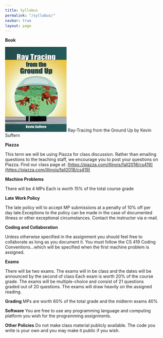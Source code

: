 ```yaml
---
title: Syllabus
permalink: "/syllabus/"
navbar: true
layout: page
---
```


**Book**
 
![Ray Tracing from the Ground Up Book](/assets/img/book.png) 
Ray-Tracing from the Ground Up by Kevin Suffern 

**Piazza**
 
This term we will be using Piazza for class discussion. Rather than emailing questions to the teaching staff, we encourage you to post your questions on Piazza. 
Find our class page at:  [https://piazza.com/illinois/fall2018/cs419](https://piazza.com/illinois/fall2018/cs419)

**Machine Problems** 

There will be 4 MPs
Each is worth 15% of the total course grade

**Late Work Policy**

The late policy will to accept MP submissions at a penalty of 10% off per day late.Exceptions to the policy can be made in the case of documented illness or other exceptional circumstances. Contact the instructor via e-mail.

**Coding and Collaboration** 

Unless otherwise specified in the assignment you should feel free to collaborate as long as you document it.
You must follow the CS 419 Coding Conventions...which will be specified when the first machine problem is assigned.

​**Exams** 

There will be two exams.
The exams will in be class and the dates will be announced by the second of class
Each exam is worth 20% of the course grade.
The exams will be multiple-choice and consist of 21 questions graded out of 20 questions.
The exams will draw heavily on the assigned reading. 

**Grading** MPs are worth 60% of the total grade and the midterm exams 40%

**Software** You are free to use any programming language and computing platform you wish for the programming assignments.

**Other Policies** Do not make class material publicly available. The code you write is your own and you may make it public if you wish.
